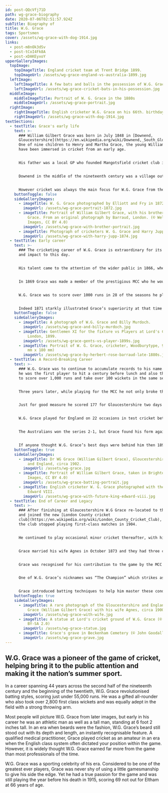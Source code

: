 ```yaml
---
id: post-QQcVfj71D
path: wg-grace-biography
date: 2020-07-06T02:51:57.924Z
subTitle: Biography of
title: W.G. Grace
tags: Sportsmen
cover: /assets/wg-grace-with-dog-1914.jpg
links:
  - post-m8nOk3dSv
  - post-tCoI4Fk8A
  - post-xDAKEyxoY
upperGalleryImages:
  topImage:
    topImageTitle: England cricket team at Trent Bridge 1899.
    topImageUrl: /assets/wg-grace-england-vs-australia-1899.jpg
  leftImage:
    leftImageTitle: A few bats and balls in the possession of W.G. Grace.
    leftImageUrl: /assets/wg-grace-cricket-bats-in-his-possession.jpg
  middleImage:
    middleImageTitle: Portrait of W. G. Grace in the 1880s
    middleImageUrl: /assets/wg-grace-portrait.jpg
  rightImage:
    rightImageTitle: English cricketer W.G. Grace on his 66th. birthday with his dog
    rightImageUrl: /assets/wg-grace-with-dog-1914.jpg
textSections:
  - textTitle: Grace's early life
    text: >-
      ### William Gilbert Grace was born in July 1848 in [Downend,
      Gloucestershire](https://en.wikipedia.org/wiki/Downend,_South_Gloucestershire).
      One of nine children to Henry and Martha Grace, the young William would
      have been immersed in cricket from an early age.


      His father was a local GP who founded Mangotsfield cricket club in 1845, which was to soon merge with [West Gloucestershire cricket club](https://en.wikipedia.org/wiki/Gloucestershire_County_Cricket_Club). All the Grace children were encouraged to play cricket, and W.G. Grace benefited from a young age from the coaching of his uncle, Alfred Pocock.


      Downend in the middle of the nineteenth century was a village outside Bristol and Grace had a typical village upbringing, wondering the rural fields with his friends. He was not particularly scholarly and did not attend university, with his father having designs on William following in his footsteps as a medical practitioner, for which he qualified in 1879.


      However cricket was always the main focus for W.G. Grace from the start. He played for West Gloucestershire from the age of 9, before also playing for [Lansdown cricket club](https://www.lansdowncricketclub.co.uk/) who were the primary club in the county at the time. He first played for Lansdown just shy of his 13th birthday. In 1863 Grace suffered a debilitating bout of pneumonia which saw him confined to his bed for several weeks. The following year he was invited to play for the South Wales cricket club in matches around London, including Lords and The Oval.
    buttonToggle: false
    sideGalleryImages:
      - imageTitle: W. G. Grace photographed by Elliott and Fry in 1872.
        imageUrl: /assets/wg-grace-portrait-1872.jpg
      - imageTitle: Portrait of William Gilbert Grace, with his brother Edward Mills
          Grace. From an original photograph by Barraud, London. (© Wellcome
          Images, CC BY 4.0)
        imageUrl: /assets/wg-grace-with-brother-portrait.jpg
      - imageTitle: Photograph of cricketers W. G. Grace and Harry Jupp in 1874.
        imageUrl: /assets/wg-grace-with-harry-jupp-1874.jpg
  - textTitle: Early career
    text: >-
      ### The cricketing career of W.G. Grace is extraordinary for its longevity
      and impact to this day.


      His talent came to the attention of the wider public in 1866, when at the age of 18 he not only notched his maiden first-class century but went on to score 224 not out while playing for an All-England side against Surrey. The year 1868 saw him enrol at [Bristol Medical School](https://en.wikipedia.org/wiki/Bristol_Medical_School) while also cementing his reputation as the finest cricketer of his day by becoming only the second man to score two centuries in one match.


      In 1869 Grace was made a member of the prestigious MCC who he would represent in matches right up to 1904. He adopted their red and yellow hooped cap which became as much a part of his trade mark look as his impressive beard. The same year saw him hit four centuries, which included one innings of 180 as part of an opening wicket partnership of 283 with [Bransby Cooper](https://en.wikipedia.org/wiki/Bransby_Cooper) and was Grace’s highest partnership total of his career.


      W.G. Grace was to score over 1000 runs in 28 of the seasons he played and over 2000 runs in 5 of them. The first of the seasons he tallied over 2000 runs was in 1871, the first time anyone had achieved this milestone in first-class cricket.


      Indeed 1871 starkly illustrated Grace’s superiority at that time compared to the rest. Of the 17 centuries struck that season Grace accounted for 10. His average of 78.25 was almost double that of his closest rivals.
    buttonToggle: false
    sideGalleryImages:
      - imageTitle: A photograph of W.G. Grace and Billy Murdoch.
        imageUrl: /assets/wg-grace-and-billy-murdoch.jpg
      - imageTitle: Gentlemen XI for the fixture vs Players at Lord's Cricket Ground,
          London, 1899.
        imageUrl: /assets/wg-grace-gents-vs-player-1899s.jpg
      - imageTitle: Portrait of W. G. Grace, cricketer, Woodburytype, 9.7 x 7.1 in (247
          mm x 180 mm)
        imageUrl: /assets/wg-grace-by-herbert-rose-barraud-late-1880s.jpg
  - textTitle: A Record-Breaking Career
    text: >-
      ### W.G. Grace was to continue to accumulate records to his name. In 1873
      he was the first player to hit a century before lunch and also the first
      to score over 1,000 runs and take over 100 wickets in the same season.


      Three years later, while playing for the MCC he not only broke the highest ever previous individual score of 278 set in 1820 by William Ward, he went on to become the first player to score over 300 runs in an innings, finishing with 344 runs to his name.


      Just for good measure he scored 177 for Gloucestershire two days later and incredibly a further 318 not out just two days on from that. In just one week he had twice beaten a record which William Ward had held for 56 years.


      W.G. Grace played for England on 22 occasions in test cricket between 1880 and 1899. He played in what is recognised as the first test match in England in 1880 against Australia, scoring 152 in a match which also featured his two brothers. Grace led the England team on a tour of Australia in 1891-92 even though injury had seen him have his worse first class season with the bat.


      The Australians won the series 2-1, but Grace found his form again, with the following three seasons seeing him score over 1000 runs in each of them. In terms of international cricket Grace played all of his 22 test matches against the Australians and all in England with the exception of the 1891-92 tour, although he did tour the same country in 1873-74 as part of an England cricket side.


      If anyone thought W.G. Grace’s best days were behind him then 1895 was to prove them wrong. He scored over 2000 runs for the year, including a remarkable 1000 runs just in the month of May. 1895 also saw him reach the milestone of 100 centuries. The following year Wisden awarded him sole recipient of their cricketer of the year award rather than the traditional five players it is given to. Now heading towards the end of his career Grace remained a formidable batsman though his ability in the field had declined. In 1899 at the age of 51 he played his final test match for England and also ended his time at Gloucestershire.
    buttonToggle: true
    sideGalleryImages:
      - imageTitle: Dr WG Grace (William Gilbert Grace), Gloucestershire, London County,
          and England, circa 1902.
        imageUrl: /assets/wg-grace.jpg
      - imageTitle: Portrait of William Gilbert Grace, taken in Brighton (© Wellcome
          Images, CC BY 4.0)
        imageUrl: /assets/wg-grace-batting-portrait.jpg
      - imageTitle: English cricketer W. G. Grace photographed with the future King
          Edward VIII.
        imageUrl: /assets/wg-grace-with-future-king-edward-viii.jpg
  - textTitle: End of Career and Legacy
    text: >-
      ### After finishing at Gloucestershire W.G Grace re-located to the capital
      and joined the new [London County cricket
      club](https://en.wikipedia.org/wiki/London_County_Cricket_Club), though
      the club stopped playing first-class matches in 1904.


      He continued to play occasional minor cricket thereafter, with his last batting performance seeing him score 69 not out for Eltham at the age of 66. A year later in October 1915 W.G. Grace died following a heart attack and the nation mourned a cricketing colossus.


      Grace married his wife Agnes in October 1873 and they had three children. Although his cricket commitments saw Grace qualify from his medical studies at the quite late age of 31, he was to practice his profession throughout his life. Indeed priority was given to his new practice for the next 5 years following his qualification, a period in which he did not top the first-class batting averages, Family was also exceptionally important to Grace and after losing his father in 1871 he was very hard hit by the death of his younger brother Fred in 1880, just weeks after playing together for England in a Test match against Australia.


      Grace was recognised for his contribution to the game by the MCC with a memorial biography published in 1919. This was followed four years later by the installation of the W.G. Grace memorial gates at the St. Johns Wood road entrance at Lords. Further recognition has come over the years which saw Grace picked by [Wisden](https://en.wikipedia.org/wiki/Wisden_Cricketers'_Almanack) in 1963 as one of their 6 giants of the Wisden century and his induction in to the ICC cricket Hall of Fame in 2009.


      One of W.G. Grace’s nicknames was “The Champion” which strikes as highly appropriate when you consider his career achievements and the period at which he played. Uneven pitch conditions and lack of suitable protective clothing back then would be completely unacceptable in the modern game, making batting conditions unpredictable at best, out and out dangerous at worse.


      Grace introduced batting techniques to help him master these conditions far better than his contemporaries at the time. The fact that his name and his image are instantly recognisable today by so many over a century after his death speaks volumes for his importance to the sport for which he is often referred to as the father of modern cricket.
    buttonToggle: true
    sideGalleryImages:
      - imageTitle: A rare photograph of the Gloucestershire and England cricketer Dr WG
          Grace (William Gilbert Grace) with his wife Agnes, circa 1900.
        imageUrl: /assets/wg-grace-with-wife.jpg
      - imageTitle: A statue at Lord's cricket ground of W.G. Grace (© Luke McKernan, CC
          BY-SA 2.0)
        imageUrl: /assets/wg-grace-statue.jpg
      - imageTitle: Grace's grave in Beckenham Cemetery (© John Goodall, CC BY-SA 2.0)
        imageUrl: /assets/wg-grace-grave.jpg
---
```

## W.G. Grace was a pioneer of the game of cricket, helping bring it to the public attention and making it the nation’s summer sport.

In a career spanning 44 years across the second half of the nineteenth century and the beginning of the twentieth, W.G. Grace revolutionised batting styles, scoring just under 55,000 runs. He was a gifted all-rounder who also took over 2,800 first class wickets and was equally adept in the field with a strong throwing arm.

Most people will picture W.G. Grace from later images, but early in his career he was an athletic man as well as a tall man, standing at 6 foot 2 inches tall. In an era when beards were the fashion, W.G. Grace’s beard still stood out with its depth and length, an instantly recognisable feature. A qualified medical practitioner, Grace played cricket as an amateur in an era when the English class system often dictated your position within the game. However, it is widely thought W.G. Grace earned far more from the game than most professionals of the time.

W.G. Grace was a sporting celebrity of his era. Considered to be one of the greatest ever players, Grace was never shy of using a little gamesmanship to give his side the edge. Yet he had a true passion for the game and was still playing the year before his death in 1915, scoring 69 not out for Eltham at 66 years of age.